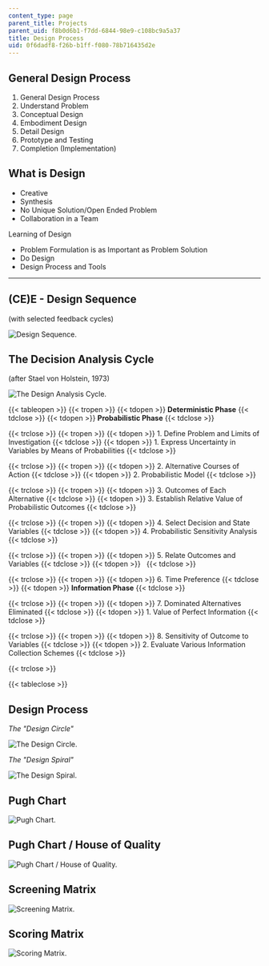 ```yaml
---
content_type: page
parent_title: Projects
parent_uid: f8b0d6b1-f7dd-6844-98e9-c108bc9a5a37
title: Design Process
uid: 0f6dadf8-f26b-b1ff-f080-78b716435d2e
---
```


General Design Process
----------------------

1.  General Design Process
2.  Understand Problem
3.  Conceptual Design
4.  Embodiment Design
5.  Detail Design
6.  Prototype and Testing
7.  Completion (Implementation)

What is Design
--------------

*   Creative
*   Synthesis
*   No Unique Solution/Open Ended Problem
*   Collaboration in a Team

Learning of Design

*   Problem Formulation is as Important as Problem Solution
*   Do Design
*   Design Process and Tools


----------------------------------------------------------------------------------------------------------------------------

(CE)E - Design Sequence
-----------------------

(with selected feedback cycles)

![Design Sequence.](/courses/civil-and-environmental-engineering/1-012-introduction-to-civil-engineering-design-spring-2002/projects/design_sequence.jpg)

The Decision Analysis Cycle
---------------------------

(after Stael von Holstein, 1973)

![The Design Analysis Cycle.](/courses/civil-and-environmental-engineering/1-012-introduction-to-civil-engineering-design-spring-2002/projects/decision_analysis.jpg)

{{< tableopen >}}
{{< tropen >}}
{{< tdopen >}}
**Deterministic Phase**
{{< tdclose >}}
{{< tdopen >}}
**Probabilistic Phase**
{{< tdclose >}}

{{< trclose >}}
{{< tropen >}}
{{< tdopen >}}
1\. Define Problem and Limits of Investigation
{{< tdclose >}}
{{< tdopen >}}
1\. Express Uncertainty in Variables by Means of Probabilities
{{< tdclose >}}

{{< trclose >}}
{{< tropen >}}
{{< tdopen >}}
2\. Alternative Courses of Action
{{< tdclose >}}
{{< tdopen >}}
2\. Probabilistic Model
{{< tdclose >}}

{{< trclose >}}
{{< tropen >}}
{{< tdopen >}}
3\. Outcomes of Each Alternative
{{< tdclose >}}
{{< tdopen >}}
3\. Establish Relative Value of Probabilistic Outcomes
{{< tdclose >}}

{{< trclose >}}
{{< tropen >}}
{{< tdopen >}}
4\. Select Decision and State Variables
{{< tdclose >}}
{{< tdopen >}}
4\. Probabilistic Sensitivity Analysis
{{< tdclose >}}

{{< trclose >}}
{{< tropen >}}
{{< tdopen >}}
5\. Relate Outcomes and Variables
{{< tdclose >}}
{{< tdopen >}}
 
{{< tdclose >}}

{{< trclose >}}
{{< tropen >}}
{{< tdopen >}}
6\. Time Preference
{{< tdclose >}}
{{< tdopen >}}
**Information Phase**
{{< tdclose >}}

{{< trclose >}}
{{< tropen >}}
{{< tdopen >}}
7\. Dominated Alternatives Eliminated
{{< tdclose >}}
{{< tdopen >}}
1\. Value of Perfect Information
{{< tdclose >}}

{{< trclose >}}
{{< tropen >}}
{{< tdopen >}}
8\. Sensitivity of Outcome to Variables
{{< tdclose >}}
{{< tdopen >}}
2\. Evaluate Various Information Collection Schemes
{{< tdclose >}}

{{< trclose >}}

{{< tableclose >}}

Design Process
--------------

_The "Design Circle"_

![The Design Circle.](/courses/civil-and-environmental-engineering/1-012-introduction-to-civil-engineering-design-spring-2002/projects/design_process.jpg)

_The "Design Spiral"_

![The Design Spiral.](/courses/civil-and-environmental-engineering/1-012-introduction-to-civil-engineering-design-spring-2002/projects/design_process2.jpg)

Pugh Chart
----------

![Pugh Chart.](/courses/civil-and-environmental-engineering/1-012-introduction-to-civil-engineering-design-spring-2002/projects/pugh_chart.jpg)

Pugh Chart / House of Quality
-----------------------------

![Pugh Chart / House of Quality.](/courses/civil-and-environmental-engineering/1-012-introduction-to-civil-engineering-design-spring-2002/projects/pugh_chart2.jpg)

Screening Matrix
----------------

![Screening Matrix.](/courses/civil-and-environmental-engineering/1-012-introduction-to-civil-engineering-design-spring-2002/projects/screening_matrix.jpg)

Scoring Matrix
--------------

![Scoring Matrix.](/courses/civil-and-environmental-engineering/1-012-introduction-to-civil-engineering-design-spring-2002/projects/scoring_matrix.jpg)